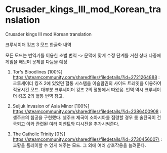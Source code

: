 # Crusader_kings_III_mod_Korean_translation
Crusader kings III mod Korean translation

크루세이더 킹즈 3 모드 한글화 내역

모든 모드는 번역기를 이용한 초벌 번역 -> 문맥에 맞게 수정 단계를 거친 상태
나중에 게임을 해보며 문체를 다듬을 예정

1. Tor's Bloodlines [100%] https://steamcommunity.com/sharedfiles/filedetails/?id=2721264888 : 크루세이더 킹즈 2에 있었던 혈통 시스템을 이슬람권의 사이드 트레잇을 이용하여 적용시킨 모드. 대부분 크루세이더 킹즈 2의 혈통에서 따왔음. 번역 역시 크루세이더 킹즈 2의 혈통 번역 참고.

2. Seljuk Invasion of Asia Minor [100%] https://steamcommunity.com/sharedfiles/filedetails/?id=2386400908 : 셀주크의 침공을 구현했다. 셀주크 제국이 소아시아를 점령할 경우 룸 술탄국이 건국되고 이와 관련된 여러 이벤트와 디시전을 추가시켜준다.

3. The Catholic Trinity [0%] https://steamcommunity.com/sharedfiles/filedetails/?id=2730456007\ : 교황을 플레이할 수 있게 해주는 모드. 그 외에 여러 상호작용을 늘려준다. 
